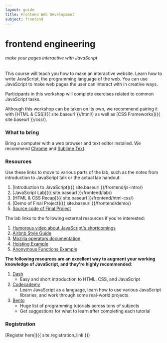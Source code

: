 ```yaml
---
layout: guide
title: Frontend Web Development
subject: frontend
---
```



# frontend engineering

###### make your pages interactive with JavaScript

This course will teach you how to make an interactive website. Learn how to write JavaScript, the programming language of the web. You can use JavaScript to make web pages the user can interact with in creative ways.

Participants in this workshop will complete exercises related to common JavaScript tasks.

Although this workshop can be taken on its own, we recommend pairing it with [HTML & CSS]({{ site.baseurl }}/html/) as well as [CSS Frameworks]({{ site.baseurl }}/css/).

### What to bring

Bring a computer with a web browser and text editor installed. We recommend [Chrome](https://www.google.com/chrome/browser/) and [Sublime Text](http://www.sublimetext.com/).


### Resources

Use these links to move to various parts of the lab, such as the notes from introduction to JavaScript talk or the actual lab handout:

1. [Introduction to JavaScript]({{ site.baseurl }}/frontend/js-intro/)
1. [JavaScript Lab]({{ site.baseurl }}/frontend/lab/)
1. [HTML & CSS Recap]({{ site.baseurl }}/frontend/html-css/)
1. [Demo of Final Project]({{ site.baseurl }}/frontend/demo/)
1. [Source code of Final Project](https://github.com/jez/jquery-lab/)

The lab links to the following external resources if you're interested:

1. [Humorous video about JavaScript's shortcomings](https://www.destroyallsoftware.com/talks/wat)
1. [Airbnb Style Guide](https://github.com/airbnb/javascript)
1. [Mozilla operators documentation](https://developer.mozilla.org/en-US/docs/Web/JavaScript/Guide/Expressions_and_Operators)
1. [Hoisting Example](http://www.adequatelygood.com/JavaScript-Scoping-and-Hoisting.html)
1. [Anonymous Functions Example](http://markdalgleish.com/2011/03/self-executing-anonymous-functions/)

__The following resources are an excellent way to augment your working knowledge of JavaScript, and they're highly recommended__:

1. [Dash](https://dash.generalassemb.ly/)
    - Easy and short introduction to HTML, CSS, and JavaScript
1. [Codecademy](http://www.codecademy.com/)
    - Learn JavaScript as a language, learn how to use various JavaScript libraries, and work through some real-world projects.
1. [Bento](https://www.bento.io/)
    - Huge list of programming tutorials across tons of subjects
    - Get suggestions for what to learn after completing each tutorial

### Registration

[Register here]({{ site.registration_link }})

